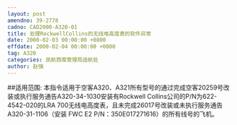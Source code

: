 ```yaml
---
layout: post
amendno: 39-2778
cadno: CAD2000-A320-01
title: 处理RockwellCollins的无线电高度表的软件异常
date: 2000-02-03 00:00:00 +0800
effdate: 2000-02-04 00:00:00 +0800
tag: A320
categories: 民航西南管理局适航处
author: 赵强
---
```


##适用范围:
本指令适用于空客A320、A321所有型号的通过完成空客20259号改装或执行服务通告A320-34-1030安装有Rockwell Collins公司的P/N为622-4542-020的LRA 700无线电高度表，且未完成26017号改装或未执行服务通告A320-31-1106（安装 FWC E2 P/N：350E017271616）的所有线号的飞机。

